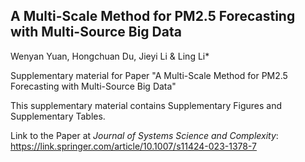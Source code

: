 ## A Multi-Scale Method for PM2.5 Forecasting with Multi-Source Big Data

Wenyan Yuan, Hongchuan Du, Jieyi Li & Ling Li* 

Supplementary material for Paper "A Multi-Scale Method for PM2.5 Forecasting with Multi-Source Big Data"

This supplementary material contains Supplementary Figures and  Supplementary Tables.

Link to the Paper at *Journal of Systems Science and Complexity*: https://link.springer.com/article/10.1007/s11424-023-1378-7
